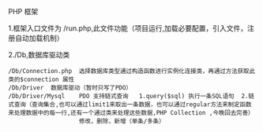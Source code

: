 PHP 框架

1.框架入口文件为 /run.php,此文件功能（项目运行,加载必要配置，引入文件，注册自动加载机制）

2./Db,数据库驱动类

    /Db/Connection.php  选择数据库类型通过构造函数进行实例化连接类，再通过方法获取此类的$connection 属性
    /Db/Driver  数据库驱动（暂时只写了PDO）
    /Db/Driver/Mysql    PDO 支持链式查询   1.query($sql) 执行一条SQL语句  2.链式查询（查询集合,也可以通过limit1来取出一条数据，也可以通过regular方法来制定函数来处理数据中的每一行,还有一个通过类来处理这些数据,PHP Collection ,今晚回去完善）
                        修改，删除，新增（单条/多条）
    
                        
    
    
    
    